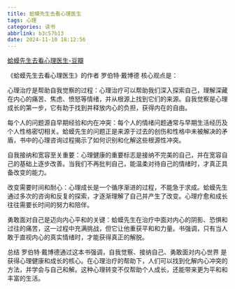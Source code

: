 ```yaml
---
title: 蛤蟆先生去看心理医生
tags: 心理
categories: 读书
abbrlink: b3c57b13
date: 2024-11-10 18:12:56
---
```


[蛤蟆先生去看心理医生-豆瓣](https://book.douban.com/subject/35143790/)

《蛤蟆先生去看心理医生》的作者 罗伯特·戴博德 核心观点是：

心理治疗是帮助自我觉察的过程：心理治疗可以帮助我们深入探索自己，理解深藏在内心的痛苦、焦虑、愤怒等情绪，并从根源上找到它们的来源。自我觉察是心理成长的第一步，它有助于找到并释放内心的负担，获得内在的自由。

每个人的问题源自早期经验和内在冲突：每个人的情绪问题通常与早期生活经历及个人性格密切相关。蛤蟆先生的问题正是来源于过去的创伤和性格中未被解决的矛盾，书中的心理咨询过程揭示了如何识别和化解这些根源性冲突。

自我接纳和宽容至关重要：心理健康的重要标志是接纳不完美的自己，并在宽容自己的基础上逐步改善。当我们不再批判自己，能温柔对待自己的情绪时，才真正具备改变的能力。

改变需要时间和耐心：心理成长是一个循序渐进的过程，不能急于求成。蛤蟆先生通过多次的咨询和反复的探索，才逐渐理解了自己并产生了改变。心理疗愈和成长往往需要长时间的努力和陪伴。

勇敢面对自己是迈向内心平和的关键：蛤蟆先生在治疗中面对内心的阴影、恐惧和过往的痛苦，这一过程中充满挑战，但它让他重获平和和力量。书强调，只有当人敢于直视内心的真实情绪时，才能获得真正的解脱。

总结
罗伯特·戴博德通过这本书强调，自我觉察、接纳自己、勇敢面对内心世界 是获得心理健康和成长的核心。在心理治疗的帮助下，人们可以找到化解内心冲突的方法，并学会与自己和解。这种心理转变不仅帮助个人成长，还能带来更为平和和丰富的生活。